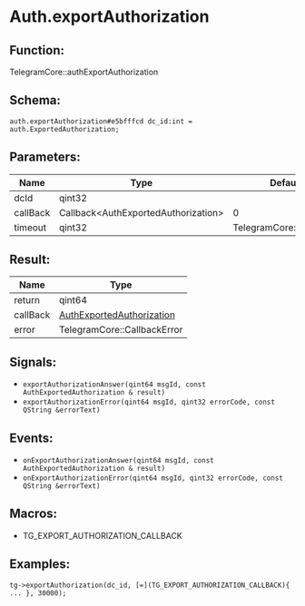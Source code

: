 # Auth.exportAuthorization

## Function:

TelegramCore::authExportAuthorization

## Schema:

`auth.exportAuthorization#e5bfffcd dc_id:int = auth.ExportedAuthorization;`
## Parameters:

|Name|Type|Default|
|----|----|-------|
|dcId|qint32||
|callBack|Callback<AuthExportedAuthorization\>|0|
|timeout|qint32|TelegramCore::timeOut()|

## Result:

|Name|Type|
|----|----|
|return|qint64|
|callBack|[AuthExportedAuthorization](../../types/authexportedauthorization.md)|
|error|TelegramCore::CallbackError|

## Signals:

* `exportAuthorizationAnswer(qint64 msgId, const AuthExportedAuthorization & result)`
* `exportAuthorizationError(qint64 msgId, qint32 errorCode, const QString &errorText)`

## Events:

* `onExportAuthorizationAnswer(qint64 msgId, const AuthExportedAuthorization & result)`
* `onExportAuthorizationError(qint64 msgId, qint32 errorCode, const QString &errorText)`

## Macros:

* TG_EXPORT_AUTHORIZATION_CALLBACK

## Examples:

`tg->exportAuthorization(dc_id, [=](TG_EXPORT_AUTHORIZATION_CALLBACK){
    ...
}, 30000);`
